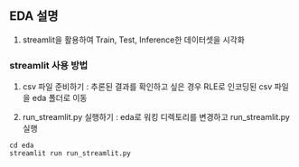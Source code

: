 ## EDA 설명

1. streamlit을 활용하여 Train, Test, Inference한 데이터셋을 시각화

### streamlit 사용 방법
1. csv 파일 준비하기 : 추론된 결과를 확인하고 싶은 경우 RLE로 인코딩된 csv 파일을 eda 폴더로 이동 

2. run_streamlit.py 실행하기 : eda로 워킹 디렉토리를 변경하고 run_streamlit.py 실행 
```
cd eda
streamlit run run_streamlit.py
```
